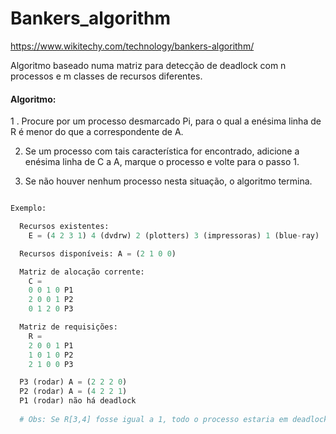 # Bankers_algorithm

https://www.wikitechy.com/technology/bankers-algorithm/

Algoritmo baseado numa matriz para detecção de deadlock com n processos 
e m classes de recursos diferentes.

#### Algoritmo:

1 . Procure por um processo desmarcado Pi, para o qual a enésima linha de R é menor do que a correspondente de A.

2. Se um processo com tais característica for encontrado, adicione a enésima linha de C a A, marque o processo e volte para o 
passo 1.

3. Se não houver nenhum processo nesta situação, o algoritmo termina.
  
```python

Exemplo:

  Recursos existentes:
    E = (4 2 3 1) 4 (dvdrw) 2 (plotters) 3 (impressoras) 1 (blue-ray)

  Recursos disponíveis: A = (2 1 0 0)

  Matriz de alocação corrente:
    C =
    0 0 1 0 P1
    2 0 0 1 P2
    0 1 2 0 P3

  Matriz de requisições:
    R =
    2 0 0 1 P1
    1 0 1 0 P2
    2 1 0 0 P3

  P3 (rodar) A = (2 2 2 0)
  P2 (rodar) A = (4 2 2 1)
  P1 (rodar) não há deadlock
  
  # Obs: Se R[3,4] fosse igual a 1, todo o processo estaria em deadlock.
  
```
